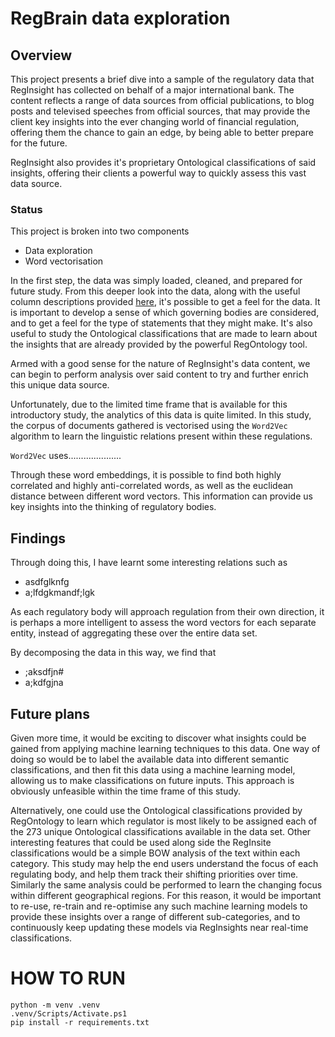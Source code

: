 # RegBrain data exploration

## Overview

This project presents a brief dive into a sample of the regulatory data that RegInsight has collected on behalf of a major international bank. The content reflects a range of data sources from official publications, to blog posts and televised speeches from official sources, that may provide the client key insights into the ever changing world of financial regulation, offering them the chance to gain an edge, by being able to better prepare for  the future.

RegInsight also provides it's proprietary Ontological classifications of said insights, offering their clients a powerful way to quickly assess this vast data source.

### Status

This project is broken into two components

* Data exploration
* Word vectorisation

In the first step, the data was simply loaded, cleaned, and prepared for future study. From this deeper look into the data, along with the useful column descriptions provided [here](https://bramble-stamp-15b.notion.site/21ceea6f40c04a70ae6a9b00f271556b?v=4755fb38cd7d415ab1aa63d518a9ee24), it's possible to get a feel for the data. It is important to develop a sense of which governing bodies are considered, and to get a feel for the type of statements that they might make. It's also useful to study the Ontological classifications that are made to learn about the insights that are already provided by the powerful RegOntology tool.

Armed with a good sense for the nature of RegInsight's data content, we can begin to perform analysis over said content to try and further enrich this unique data source.

Unfortunately, due to the limited time frame that is available for this introductory study, the analytics of this data is quite limited. In this study, the corpus of documents gathered is vectorised using the `Word2Vec` algorithm to learn the linguistic relations present within these regulations.

`Word2Vec` uses.....................

Through these word embeddings, it is possible to find both highly correlated and highly anti-correlated words, as well as the euclidean distance between different word vectors. This information can provide us key insights into the thinking of regulatory bodies.

## Findings

Through doing this, I have learnt some interesting relations such as

* asdfglknfg
* a;lfdgkmandf;lgk

As each regulatory body will approach regulation from their own direction, it is perhaps a more intelligent to assess the word vectors for each separate entity, instead of aggregating these over the entire data set.

By decomposing the data in this way, we find that

* ;aksdfjn#
* a;kdfgjna

## Future plans

Given more time, it would be exciting to discover what insights could be gained from applying machine learning techniques to this data. One way of doing so would be to label the available data into different semantic classifications, and then fit this data using a machine learning model, allowing us to make classifications on future inputs. This approach is obviously unfeasible within the time frame of this study.

Alternatively, one could use the Ontological classifications provided by RegOntology to learn which regulator is most likely to be assigned each of the 273 unique Ontological classifications available in the data set. Other interesting features that could be used along side the RegInsite classifications would be a simple BOW analysis of the text within each category. This study may help the end users understand the focus of each regulating body, and help them track their shifting priorities over time. Similarly the same analysis could be performed to learn the changing focus within different geographical regions. For this reason, it would be important to re-use, re-train and re-optimise any such machine learning models to provide these insights over a range of different sub-categories, and to continuously keep updating these models via RegInsights near real-time classifications.


# HOW TO RUN

```
python -m venv .venv
.venv/Scripts/Activate.ps1
pip install -r requirements.txt
```
